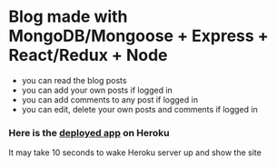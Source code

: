 # Blog made with MongoDB/Mongoose + Express + React/Redux + Node

* you can read the blog posts
* you can add your own posts if logged in
* you can add comments to any post if logged in
* you can edit, delete your own posts and comments if logged in

### Here is the [deployed app](https://blog-mern-stack-app.herokuapp.com/) on Heroku

It may take 10 seconds to wake Heroku server up and show the site

